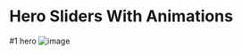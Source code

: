 # Hero Sliders With Animations

#1 hero 
![image](https://github.com/user-attachments/assets/295d7134-b268-435a-9b0a-0084a61cc29d)

